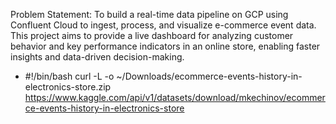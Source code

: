 Problem Statement: To build a real-time data pipeline on GCP using Confluent Cloud to ingest, process, and visualize e-commerce event data. This project aims to provide a live dashboard for analyzing customer behavior and key performance indicators in an online store, enabling faster insights and data-driven decision-making.

- #!/bin/bash
curl -L -o ~/Downloads/ecommerce-events-history-in-electronics-store.zip\
  https://www.kaggle.com/api/v1/datasets/download/mkechinov/ecommerce-events-history-in-electronics-store
